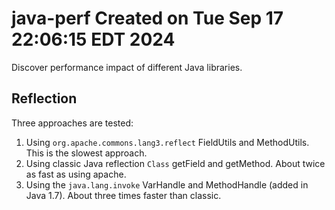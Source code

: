 # java-perf Created on Tue Sep 17 22:06:15 EDT 2024
Discover performance impact of different Java libraries.

## Reflection
Three approaches are tested:

1. Using `org.apache.commons.lang3.reflect`  FieldUtils and MethodUtils. This is the slowest approach.
2. Using classic Java reflection `Class` getField and getMethod. About twice as fast as using apache.
3. Using the `java.lang.invoke` VarHandle and MethodHandle (added in Java 1.7). About three times faster than classic.

